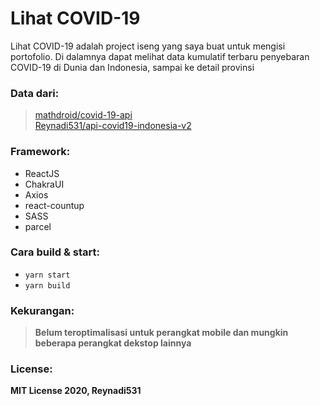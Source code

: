 # Lihat COVID-19

Lihat COVID-19 adalah project iseng yang saya buat untuk mengisi portofolio. Di dalamnya dapat melihat data kumulatif terbaru penyebaran COVID-19 di Dunia dan Indonesia, sampai ke detail provinsi 

### Data dari:
> [mathdroid/covid-19-api](https://github.com/mathdroid/covid-19-api)<br>
> [Reynadi531/api-covid19-indonesia-v2](https://github.com/Reynadi531/api-covid19-indonesia-v2)

### Framework:
- ReactJS
- ChakraUI
- Axios
- react-countup
- SASS
- parcel

### Cara build & start:
- `yarn start`
- `yarn build` 

### Kekurangan:
> __Belum teroptimalisasi untuk perangkat mobile dan mungkin beberapa perangkat dekstop lainnya__

### License:
__MIT License 2020, Reynadi531__ 
